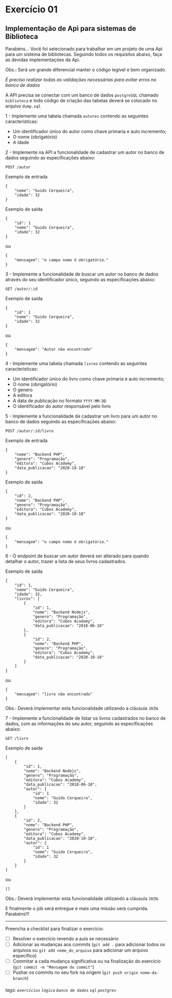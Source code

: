 # Exercício 01

## Implementação de Api para sistemas de Biblioteca

Parabéns... Você foi selecionado para trabalhar em um projeto de uma Api para um sistema de bibliotecas. Seguindo todos os requisitos abaixo, faça as devidas implementações da Api.

Obs.: Será um grande diferencial manter o código legível e bem organizado.

_É preciso realizar todas as validações necessárias para evitar erros no banco de dados_

A API precisa se conectar com um banco de dados `postgreSQL` chamado `biblioteca` e todo código de criação das tabelas deverá se colocado no arquivo `dump.sql`

1 - Implemente uma tabela chamada `autores` contendo as seguintes características:

- Um identificador único do autor como chave primaria e auto incremento;
- O nome (obrigatório)
- A idade

2 - Implemente na API a funcionalidade de cadastrar um autor no banco de dados seguindo as especificações abaixo:

`POST /autor`

Exemplo de entrada

```
{
    "nome": "Guido Cerqueira",
    "idade": 32
}
```

Exemplo de saída

```
{
    "id": 1
    "nome": "Guido Cerqueira",
    "idade": 32
}
```

ou

```
{
    "mensagem": "o campo nome é obrigatório."
}
```

3 - Implemente a funcionalidade de buscar um autor no banco de dados através do seu identificador único, seguindo as especificações abaixo:

`GET /autor/:id`

Exemplo de saída

```
{
    "id": 1
    "nome": "Guido Cerqueira",
    "idade": 32
}
```

ou

```
{
    "mensagem": "Autor não encontrado"
}
```

4 - Implemente uma tabela chamada `livros` contendo as seguintes características:

- Um identificador único do livro como chave primaria e auto incremento;
- O nome (obrigatório)
- O genero
- A editora
- A data de publicação no formato `YYYY-MM-DD`
- O identificador do autor responsável pelo livro

5 - Implemente a funcionalidade de cadastrar um livro para um autor no banco de dados seguindo as especificações abaixo:

`POST /autor/:id/livro`

Exemplo de entrada

```
{
	"nome": "Backend PHP",
	"genero": "Programação",
	"editora": "Cubos Academy",
	"data_publicacao": "2020-10-18"
}
```

Exemplo de saída

```
{
	"id": 2,
	"nome": "Backend PHP",
	"genero": "Programação",
	"editora": "Cubos Academy",
	"data_publicacao": "2020-10-18"
}
```

ou

```
{
    "mensagem": "o campo nome é obrigatório."
}
```

6 - O endpoint de buscar um autor deverá ser alterado para quando detalhar o autor, trazer a lista de seus livros cadastrados.

Exemplo de saída

```
{
    "id": 1,
    "nome": "Guido Cerqueira",
    "idade": 32,
    "livros": [
        {
            "id": 1,
            "nome": "Backend Nodejs",
            "genero": "Programação",
            "editora": "Cubos Academy",
            "data_publicacao": "2018-06-10"
        },
        {
            "id": 2,
            "nome": "Backend PHP",
            "genero": "Programação",
            "editora": "Cubos Academy",
            "data_publicacao": "2020-10-18"
        }
    ]
}
```

ou

```
{
    "mensagem": "livro não encontrado"
}
```

Obs.: Deverá implementar esta funcionalidade utilizando a cláusula `JOIN`.

7 - Implemente a funcionalidade de listar os livros cadastrados no banco de dados, com as informações do seu autor, seguindo as especificações abaixo:

`GET /livro`

Exemplo de saída

```
[
    {
        "id": 1,
        "nome": "Backend Nodejs",
        "genero": "Programação",
        "editora": "Cubos Academy",
        "data_publicacao": "2018-06-10",
        "autor": {
            "id": 1
            "nome": "Guido Cerqueira",
            "idade": 32
        }
    },
    {
        "id": 2,
        "nome": "Backend PHP",
        "genero": "Programação",
        "editora": "Cubos Academy",
        "data_publicacao": "2020-10-18",
        "autor": {
            "id": 1
            "nome": "Guido Cerqueira",
            "idade": 32
        }
    }
]
```

ou

```
[]
```

Obs.: Deverá implementar esta funcionalidade utilizando a cláusula `JOIN`.

E finalmente o job será entregue e mais uma missão será cumprida. Parabéns!!!

---

Preencha a checklist para finalizar o exercício:

- [ ] Resolver o exercício revendo a aula se necessário
- [ ] Adicionar as mudanças aos commits (`git add .` para adicionar todos os arquivos ou `git add nome_do_arquivo` para adicionar um arquivo específico)
- [ ] Commitar a cada mudança significativa ou na finalização do exercício (`git commit -m "Mensagem do commit"`)
- [ ] Pushar os commits no seu fork na origem (`git push origin nome-da-branch`)

###### tags: `exercícios` `lógica` `banco de dados` `sql` `postgres`
